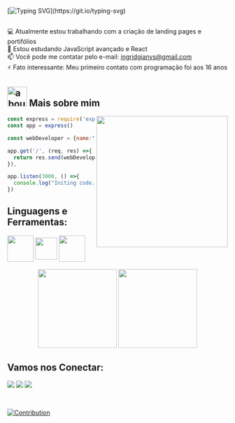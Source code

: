 [![Typing SVG](https://readme-typing-svg.herokuapp.com/?color=3e750a&size=34&center=true&vCenter=true&width=1000&lines=++HELLO,+STRANGER!👋+WELCOME+TO+INGRID+GIANY'S+HEAD🧠;)](https://git.io/typing-svg)
##
💻 Atualmente estou trabalhando com a criação de landing pages e portifólios  
🚀 Estou estudando JavaScript avançado e React  
📫 Você pode me contatar pelo e-mail: ingridgianys@gmail.com  
⚡ Fato interessante: Meu primeiro contato com programação foi aos 16 anos  

## <img width="45" alt="about" src="https://i.imgur.com/i0ccAph.png">  Mais sobre mim

<img align="right" width="300" src="https://i.gifer.com/origin/68/6877f317fd8ab418202d6fa146076e61.gif" />

```javascript
const express = require('express')
const app = express()

const webDeveloper = {name:"Ingrid", stack:"Front-End-Developer"}

app.get('/', (req, res) =>{
  return res.send(webDeveloper)
}),

app.listen(3000, () =>{
  console.log("Initing code...")
})

```
## **Linguagens e Ferramentas:**  
<div style="display: inline_block">
  <img src="https://i.imgur.com/gKsCCDj.png" width="60" height="60" align="center"/>
  <img src="https://i.imgur.com/D0oDHZW.png" width="50" height="50" align="center"/>
  <img src="https://i.imgur.com/xnp3wv1.png" width="60" height="60" align="center"/>
</div>
<br>
<div align="center">
  <img height="180em" src="https://github-readme-stats.vercel.app/api?username=ingridgiany&show_icons=true&theme=nightowl&include_all_commits=true&count_private=true&hide_border=true"/>
  <img height="180em" src="https://github-readme-stats.vercel.app/api/top-langs/?username=ingridgiany&layout=default&hide_border=true&langs_count=7&theme=nightowl"/>
</div>
  
## **Vamos nos Conectar:**

<p align="left">
  <a target="_blank" href="https://www.linkedin.com/in/ingridgiany/" alt="Linkedin">
  <img src="https://img.shields.io/badge/-LinkedIn-%230077B5?style=for-the-badge&logo=linkedin&logoColor=white" target="_blank"></a> 

  <a target="_blank" href="https://www.instagram.com/ingridgiany/" alt="Instagram">
  <img src="https://img.shields.io/badge/-Instagram-%23E4405F?style=for-the-badge&logo=instagram&logoColor=white" target="_blank"></a>
 
   <a target="_blank" href="mailto:ingridgianys@gmail.com" alt="Gmail">
  <img src="https://img.shields.io/badge/Gmail-D14836?style=for-the-badge&logo=gmail&logoColor=white"</a>
</p>
<br>

![Contribution](https://activity-graph.herokuapp.com/graph?username=ingridgiany&theme=merko&hide_title=true&hide_border=true&area=true)


